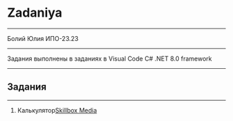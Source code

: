 # Zadaniya
***
Болий Юлия ИПО-23.23
***
Задания выполнены в заданиях в Visual Code C# .NET 8.0 framework
***
## Задания
***
1. Калькулятор[Skillbox Media](https://github.com/Lisichka-Ju/C-__zadaniya/blob/main/calculator)
